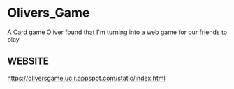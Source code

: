 # Olivers_Game
 A Card game Oliver found that I'm turning into a web game for our friends to play
 
 
 ## WEBSITE
 https://oliversgame.uc.r.appspot.com/static/index.html
